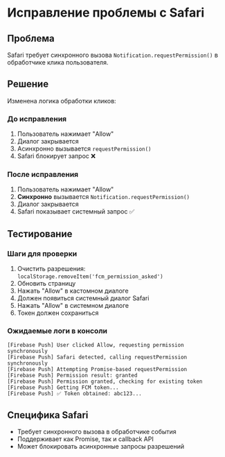 # Исправление проблемы с Safari

## Проблема

Safari требует синхронного вызова `Notification.requestPermission()` в обработчике клика пользователя.

## Решение

Изменена логика обработки кликов:

### До исправления

1. Пользователь нажимает "Allow"
2. Диалог закрывается
3. Асинхронно вызывается `requestPermission()`
4. Safari блокирует запрос ❌

### После исправления

1. Пользователь нажимает "Allow"
2. **Синхронно** вызывается `Notification.requestPermission()`
3. Диалог закрывается
4. Safari показывает системный запрос ✅

## Тестирование

### Шаги для проверки

1. Очистить разрешения: `localStorage.removeItem('fcm_permission_asked')`
2. Обновить страницу
3. Нажать "Allow" в кастомном диалоге
4. Должен появиться системный диалог Safari
5. Нажать "Allow" в системном диалоге
6. Токен должен сохраниться

### Ожидаемые логи в консоли

```
[Firebase Push] User clicked Allow, requesting permission synchronously
[Firebase Push] Safari detected, calling requestPermission synchronously
[Firebase Push] Attempting Promise-based requestPermission
[Firebase Push] Permission result: granted
[Firebase Push] Permission granted, checking for existing token
[Firebase Push] Getting FCM token...
[Firebase Push] ✅ Token obtained: abc123...
```

## Специфика Safari

- Требует синхронного вызова в обработчике события
- Поддерживает как Promise, так и callback API
- Может блокировать асинхронные запросы разрешений
